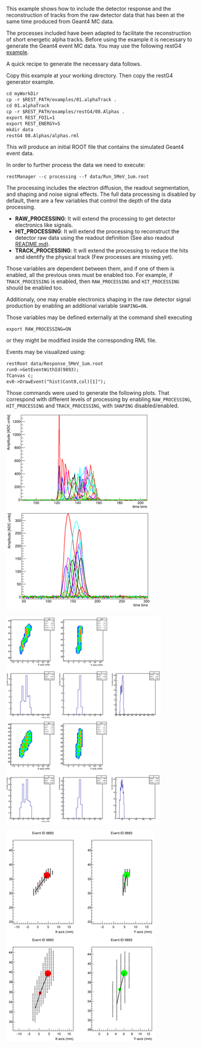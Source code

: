 This example shows how to include the detector response and the reconstruction of tracks from the raw detector data that has been at the same time produced from Geant4 MC data.

The processes included have been adapted to facilitate the reconstruction of short energetic alpha tracks. Before using the example it is necessary to generate the Geant4 event MC data. You may use the following restG4 [example](https://github.com/rest-for-physics/restG4/examples/08.Alphas).

A quick recipe to generate the necessary data follows.

Copy this example at your working directory. Then copy the restG4 generator example.

```
cd myWorkDir
cp -r $REST_PATH/examples/01.alphaTrack .
cd 01.alphaTrack
cp -r $REST_PATH/examples/restG4/08.Alphas .
export REST_FOIL=1
export REST_ENERGY=5
mkdir data
restG4 08.Alphas/alphas.rml
```

This will produce an initial ROOT file that contains the simulated Geant4 event data.

In order to further process the data we need to execute:

```
restManager --c processing --f data/Run_5MeV_1um.root
```

The processing includes the electron diffusion, the readout segmentation, and shaping and noise signal effects.
The full data processing is disabled by default, there are a few variables that control the depth of the data processing.

 * **RAW_PROCESSING**: It will extend the processing to get detector electronics like signals.
 * **HIT_PROCESSING**: It will extend the processing to reconstruct the detector raw data using the readout definition (See also readout [README.md](readout/README.md)).
 * **TRACK_PROCESSING**: It will extend the processing to reduce the hits and identify the physical track (Few processes are missing yet).

Those variables are dependent between them, and if one of them is enabled, all the previous ones must be enabled too. For example, if `TRACK_PROCESSING` is enabled, then `RAW_PROCESSING` and `HIT_PROCESSING` should be enabled too.

Additionaly, one may enable electronics shaping in the raw detector signal production by enabling an additional variable `SHAPING=ON`.

Those variables may be defined externally at the command shell executing

```
export RAW_PROCESSING=ON
```

or they might be modified inside the corresponding RML file.

Events may be visualized using:

```
restRoot data/Response_5MeV_1um.root
run0->GetEventWithId(9893);
TCanvas c;
ev0->DrawEvent("hist(Cont0,col)[1]");
```

Those commands were used to generate the following plots. That correspond with different levels of processing by enabling `RAW_PROCESSING`, `HIT_PROCESSING` and `TRACK_PROCESSING`, with `SHAPING` disabled/enabled.

![rawSignal](images/rawSignal.png)
![rawSignalShaping](images/rawSignalShaping.png)

![reconstruction](images/reconstruction.png)
![reconstructionShape](images/reconstructionShaping.png)

![trackReduction](images/trackReduction.png)
![trackReductionShaping](images/trackReductionShaping.png)

